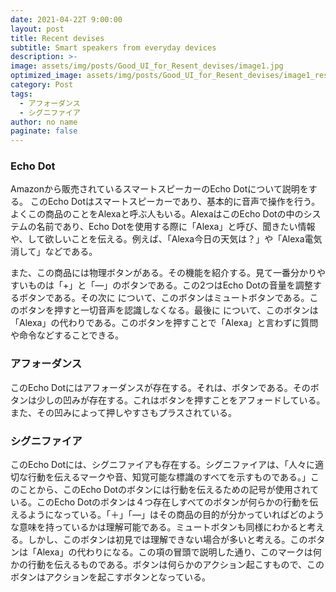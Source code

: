 ```yaml
---
date: 2021-04-22T 9:00:00
layout: post
title: Recent devises
subtitle: Smart speakers from everyday devices
description: >-
image: assets/img/posts/Good_UI_for_Resent_devises/image1.jpg
optimized_image: assets/img/posts/Good_UI_for_Resent_devises/image1_resized_thumbnail.jpg
category: Post
tags: 
  - アフォーダンス
  - シグニファイア
author: no name
paginate: false
---
```


### Echo Dot
Amazonから販売されているスマートスピーカーのEcho Dotについて説明をする。
このEcho Dotはスマートスピーカーであり、基本的に音声で操作を行う。よくこの商品のことをAlexaと呼ぶ人もいる。AlexaはこのEcho Dotの中のシステムの名前であり、Echo Dotを使用する際に「Alexa」と呼び、聞きたい情報や、して欲しいことを伝える。例えば、「Alexa今日の天気は？」や「Alexa電気消して」などである。

また、この商品には物理ボタンがある。その機能を紹介する。見て一番分かりやすいものは「+」と「―」のボタンである。この2つはEcho Dotの音量を調整するボタンである。その次に  について、このボタンはミュートボタンである。このボタンを押すと一切音声を認識しなくなる。最後に  について、このボタンは「Alexa」の代わりである。このボタンを押すことで「Alexa」と言わずに質問や命令などすることできる。

### アフォーダンス
このEcho Dotにはアフォーダンスが存在する。それは、ボタンである。そのボタンは少しの凹みが存在する。これはボタンを押すことをアフォードしている。また、その凹みによって押しやすさもプラスされている。

### シグニファイア
このEcho Dotには、シグニファイアも存在する。シグニファイアは、「人々に適切な行動を伝えるマークや音、知覚可能な標識のすべてを示すものである。」このことから、このEcho Dotのボタンには行動を伝えるための記号が使用されている。このEcho Dotのボタンは４つ存在しすべてのボタンが何らかの行動を伝えるようになっている。「＋」「―」はその商品の目的が分かっていればどのような意味を持っているかは理解可能である。ミュートボタンも同様にわかると考える。しかし、このボタンは初見では理解できない場合が多いと考える。このボタンは「Alexa」の代わりになる。この項の冒頭で説明した通り、このマークは何かの行動を伝えるものである。ボタンは何らかのアクション起こすもので、このボタンはアクションを起こすボタンとなっている。
